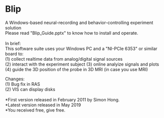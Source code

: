 # Blip
A Windows-based neural-recording and behavior-controlling experiment solution <br>
Please read "Blip_Guide.pptx" to know how to install and operate.<br><br>
In brief:<br>
This software suite uses your Windows PC and a "NI-PCIe 6353" or similar board to:<br> 
(1) collect realtime data from analog/digital signal sources<br> 
(2) interact with the experiment subject
(3) online analyize signals and plots
(4) guide the 3D position of the probe in 3D MRI (in case you use MRI)
 

Changes:<br>
(1) Bug fix in RAS<br>
(2) VIS can display disks
<br><br>
*First version released in February 2011 by Simon Hong.<br>
*Latest version released in May 2019<br>
*You received free, give free.
